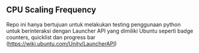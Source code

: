 CPU Scaling Frequency
--------------------------

Repo ini hanya bertujuan untuk melakukan testing penggunaan python untuk berinteraksi dengan Launcher API yang dimiliki Ubuntu seperti badge counters, quicklist dan progress bar (https://wiki.ubuntu.com/Unity/LauncherAPI)
